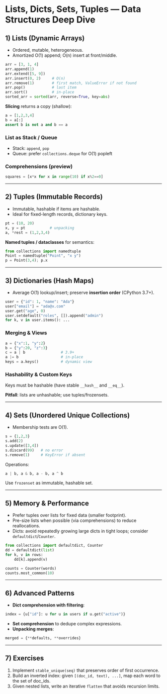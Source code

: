 # Lists, Dicts, Sets, Tuples — Data Structures Deep Dive

## 1) Lists (Dynamic Arrays)
- Ordered, mutable, heterogeneous.
- Amortized O(1) append; O(n) insert at front/middle.

```python
arr = [3, 1, 4]
arr.append(1)
arr.extend([5, 9])
arr.insert(0, 2)     # O(n)
arr.remove(1)        # first match, ValueError if not found
arr.pop()            # last item
arr.sort()           # in-place
sorted_arr = sorted(arr, reverse=True, key=abs)
```

**Slicing** returns a copy (shallow):
```python
a = [1,2,3,4]
b = a[:]
assert b is not a and b == a
```

### List as Stack / Queue
- Stack: `append`, `pop`
- Queue: prefer `collections.deque` for O(1) popleft

### Comprehensions (preview)
```python
squares = [x*x for x in range(10) if x%2==0]
```

---

## 2) Tuples (Immutable Records)
- Immutable, hashable if items are hashable.
- Ideal for fixed-length records, dictionary keys.
```python
pt = (10, 20)
x, y = pt           # unpacking
a, *rest = (1,2,3,4)
```

**Named tuples / dataclasses** for semantics:
```python
from collections import namedtuple
Point = namedtuple("Point", "x y")
p = Point(3,4); p.x
```

---

## 3) Dictionaries (Hash Maps)
- Average O(1) lookup/insert; preserve **insertion order** (CPython 3.7+).
```python
user = {"id": 1, "name": "Ada"}
user["email"] = "ada@x.com"
user.get("age", 0)
user.setdefault("roles", []).append("admin")
for k, v in user.items(): ...
```

### Merging & Views
```python
a = {"x":1, "y":2}
b = {"y":20, "z":3}
c = a | b                # 3.9+
a |= b                   # in-place
keys = a.keys()          # dynamic view
```

### Hashability & Custom Keys
Keys must be hashable (have stable `__hash__` and `__eq__`).

**Pitfall**: lists are unhashable; use tuples/frozensets.

---

## 4) Sets (Unordered Unique Collections)
- Membership tests are O(1).
```python
s = {1,2,3}
s.add(2)
s.update([3,4])
s.discard(99)   # no error
s.remove(1)     # KeyError if absent
```
Operations:
```python
a | b, a & b, a - b, a ^ b
```

Use `frozenset` as immutable, hashable set.

---

## 5) Memory & Performance
- Prefer tuples over lists for fixed data (smaller footprint).
- Pre-size lists when possible (via comprehensions) to reduce reallocations.
- Dicts: avoid repeatedly growing large dicts in tight loops; consider `defaultdict`/`Counter`.

```python
from collections import defaultdict, Counter
dd = defaultdict(list)
for k, v in rows:
    dd[k].append(v)

counts = Counter(words)
counts.most_common(10)
```

---

## 6) Advanced Patterns
- **Dict comprehension with filtering**:
```python
index = {u["id"]: u for u in users if u.get("active")}
```
- **Set comprehension** to dedupe complex expressions.
- **Unpacking merges**:
```python
merged = {**defaults, **overrides}
```

---

## 7) Exercises
1. Implement `stable_unique(seq)` that preserves order of first occurrence.
2. Build an inverted index: given `[(doc_id, text), ...]`, map each word to the set of doc_ids.
3. Given nested lists, write an iterative `flatten` that avoids recursion limits.